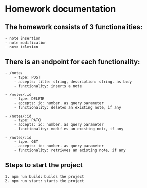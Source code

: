 # Homework documentation

## The homework consists of 3 functionalities:

    - note insertion
    - note modification
    - note deletion

## There is an endpoint for each functionality:

    - /notes
        - type: POST
        - accepts: title: string, description: string. as body
        - functionality: inserts a note

    - /notes/:id 
        - type: DELETE
        - accepts: id: number. as query parameter
        - functionality: deletes an existing note, if any

    - /notes/:id
        - type: PATCH
        - accepts: id: number. as query parameter
        - functionality: modifies an existing note, if any

    - /notes/:id 
        - type: GET
        - accepts: id: number. as query parameter
        - functionality: retrieves an existing note, if any

## Steps to start the project
    
    1. npm run build: builds the project
    2. npm run start: starts the project